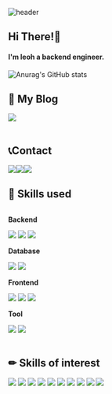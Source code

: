 ![header](https://capsule-render.vercel.app/api?type=venom&color=timeGradient&text=Welcome%20to%20leoh's%20GitHub&animation=twinkling&fontSize=40&fontAlignY=50&fontAlign=50&height=180)

## Hi There!👋
<h4>I'm leoh a backend engineer.</h4>

![Anurag's GitHub stats](https://github-readme-stats.vercel.app/api?username=nimohLee&show_icons=true&theme=github_dark_dimmed&count_private=true&include_all_commits=true)


## 💾 My Blog
<a href="https://blog.devleoh.com" target="_blank"><img src="https://img.shields.io/badge/BLOG-FFF?style=flat&logoColor=000"/></a>
<br>
<br>

## 📞Contact
<div style="display:flex; flex-direction:row;">
    <a href="mailto:spakers38@gmail.com"><img src="https://img.shields.io/badge/Gmail-EA4335?style=for-the-badge&logo=Gmail&logoColor=fff"></a>
    <a href="https://www.instagram.com/nimoh._.e"><img src="https://img.shields.io/badge/Instagram-E4405F?style=for-the-badge&logo=Instagram&logoColor=fff"></a>
    <a href="https://www.linkedin.com/in/homin-lee-9a72ab260"><img src="https://img.shields.io/badge/LinkedIn-0A66C2?style=for-the-badge&logo=linkedin&logoColor=fff"></a>
  
</div>

## 🔨 Skills used
<div style="display:flex; flex-direction:column; align-items:flex-start;">
    <!-- Backend -->
    <p><strong>Backend</strong></p>
    <div>
        <img src="https://img.shields.io/badge/Spring-6DB33F?style=flat&logo=Spring&logoColor=fff"/>
        <img src="https://img.shields.io/badge/Spring Boot-6DB33F?style=flat&logo=spring boot&logoColor=fff">   
        <img src="https://img.shields.io/badge/Java-007396?flat&logo=Java&logoColor=white"> 
    </div>
    <!-- Database -->
    <p><strong>Database</strong></p>
    <div>
        <img src="https://img.shields.io/badge/Oracle-F80000?style=flat&logo=oracle&logoColor=fff"> 
        <img src="https://img.shields.io/badge/Mysql-4479A1?style=flat&logo=mysql&logoColor=fff"> 
    </div>
    <!-- Frontend -->
    <p><strong>Frontend</strong></p>
    <div>
        <img src="https://img.shields.io/badge/html5-E34F26?style=flat&logo=html5&logoColor=fff"> 
        <img src="https://img.shields.io/badge/css-1572B6?style=flat&logo=css3&logoColor=fff"> 
        <img src="https://img.shields.io/badge/javascript-F7DF1E?style=flat&logo=javascript&logoColor=000"> 
    </div>
    <!-- Others -->
    <p><strong>Tool</strong></p>
    <div>
        <img src="https://img.shields.io/badge/IntelliJ IDEA-000000?style=flat&logo=intellijidea&logoColor=fff">
        <img src="https://img.shields.io/badge/Visual Studio Code-fff?style=flat&logo=visualstudiocode&logoColor=007ACC">
</div>
  <br>
</div>

## ✏ Skills of interest
<div>
  <img src="https://img.shields.io/badge/Docker-2496ED?style=flat&logo=docker&logoColor=fff" disabled>
  <img src="https://img.shields.io/badge/Kubernetes-326CE5?style=flat&logo=kubernetes&logoColor=fff">
  <img src="https://img.shields.io/badge/Hibernate-59666C?style=flat&logo=hibernate&logoColor=fff">
  <img src="https://img.shields.io/badge/Amazon AWS-232F3E?style=flat&logo=amazonaws&logoColor=fff">
  <img src="https://img.shields.io/badge/Datadog-632CA6?style=flat&logo=datadog&logoColor=fff">
  <img src="https://img.shields.io/badge/Linux-FCC624?style=flat&logo=linux&logoColor=fff">
  <img src="https://img.shields.io/badge/Jenkins-D24939?style=flat&logo=jenkins&logoColor=fff">
  <img src="https://img.shields.io/badge/Githubactions-2088FF?style=flat&logo=githubactions&logoColor=fff">
  <img src="https://img.shields.io/badge/Redis-DC382D?style=flat&logo=redis&logoColor=fff">
  <img src="https://img.shields.io/badge/Apache Kafka-231F20?style=flat&logo=apachekafka&logoColor=fff">
</div>
<br>

<!--
**nimohLee/nimohLee** is a ✨ _special_ ✨ repository because its `README.md` (this file) appears on your GitHub profile.

Here are some ideas to get you started:

- 🔭 I’m currently working on ...
- 🌱 I’m currently learning ...
- 👯 I’m looking to collaborate on ...
- 🤔 I’m looking for help with ...
- 💬 Ask me about ...
- 📫 How to reach me: ...
- 😄 Pronouns: ...
- ⚡ Fun fact: ...
-->
